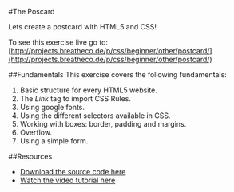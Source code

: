 #The Poscard

Lets create a postcard with HTML5 and CSS!

To see this exercise live go to: [http://projects.breatheco.de/p/css/beginner/other/postcard/](http://projects.breatheco.de/p/css/beginner/other/postcard/)

##Fundamentals
This exercise covers the following fundamentals:
1. Basic structure for every HTML5 website.
2. The *Link* tag to import CSS Rules.
3. Using google fonts.
3. Using the different selectors available in CSS.
4. Working with boxes: border, padding and margins.
5. Overflow.
6. Using a simple form.

##Resources
- [Download the source code here](http://projects.breatheco.de/p/css/beginner/other/postcard/)
- [Watch the video tutorial here](http://projects.breatheco.de/p/css/beginner/other/postcard/)
